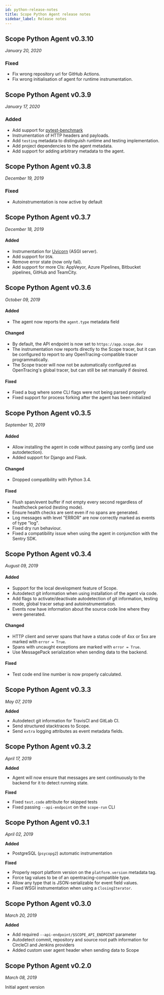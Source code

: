 ```yaml
---
id: python-release-notes
title: Scope Python Agent release notes
sidebar_label: Release notes
---
```



## Scope Python Agent v0.3.10

*January 20, 2020*

### Fixed
* Fix wrong repository url for GitHub Actions. 
* Fix wrong initialisation of agent for runtime instrumentation. 


## Scope Python Agent v0.3.9

*January 17, 2020*

### Added
* Add support for [pytest-benchmark](https://pypi.org/project/pytest-benchmark/)
* Instrumentation of HTTP headers and payloads.
* Add `testing` metadata to distinguish runtime and testing implementation.
* Add project dependencies to the agent metadata.
* Add support for adding arbitrary metadata to the agent.



## Scope Python Agent v0.3.8

*December 19, 2019*

### Fixed
* Autoinstrumentation is now active by default 


## Scope Python Agent v0.3.7

*December 18, 2019*

#### Added
* Instrumentation for [Uvicorn](https://www.uvicorn.org) (ASGI server).
* Add support for `DSN`.
* Remove error state (now only fail).
* Add support for more CIs: AppVeyor, Azure Pipelines, Bitbucket pipelines, GitHub and TeamCity.


## Scope Python Agent v0.3.6

*October 09, 2019*

#### Added
* The agent now reports the `agent.type` metadata field

#### Changed
* By default, the API endpoint is now set to `https://app.scope.dev`
* The instrumentation now reports directly to the Scope tracer, but it can be configured to report to any OpenTracing-compatible tracer programmatically.
* The Scope tracer will now not be automatically configured as OpenTracing's global tracer, but can still be set manually if desired.

#### Fixed
* Fixed a bug where some CLI flags were not being parsed properly
* Fixed support for process forking after the agent has been initialized


## Scope Python Agent v0.3.5

*September 10, 2019*

#### Added

* Allow installing the agent in code without passing any config (and use autodetection).
* Added support for Django and Flask.

#### Changed

* Dropped compatibility with Python 3.4.

#### Fixed

* Flush span/event buffer if not empty every second regardless of healthcheck period (testing mode).
* Ensure health checks are sent even if no spans are generated.
* Log messages with level "ERROR" are now correctly marked as events of type "log".
* Fixed dry run behaviour.
* Fixed a compatibility issue when using the agent in conjunction with the Sentry SDK.


## Scope Python Agent v0.3.4

*August 09, 2019*

#### Added

* Support for the local development feature of Scope.
* Autodetect git information when using installation of the agent via code.
* Add flags to activate/deactivate autodetection of git information, testing mode, global tracer setup and autoinstrumentation.
* Events now have information about the source code line where they were generated.

#### Changed

* HTTP client and server spans that have a status code of 4xx or 5xx are marked with `error = True`.
* Spans with uncaught exceptions are marked with `error = True`.
* Use MessagePack serialization when sending data to the backend.

#### Fixed

* Test code end line number is now properly calculated.


## Scope Python Agent v0.3.3

*May 07, 2019*

**Added**

- Autodetect git information for TravisCI and GitLab CI.
- Send structured stacktraces to Scope.
- Send `extra` logging attributes as event metadata fields.



## Scope Python Agent v0.3.2

*April 17, 2019*

**Added**

* Agent will now ensure that messages are sent continuously to the backend for it to detect running state.

**Fixed**

* Fixed `test.code` attribute for skipped tests
* Fixed passing `--api-endpoint` on the `scope-run` CLI


## Scope Python Agent v0.3.1

*April 02, 2019*

**Added**

* PostgreSQL (`psycopg2`) automatic instrumentation

**Fixed**

* Properly report platform version on the `platform.version` metadata tag.
* Force tag values to be of an opentracing-compatible type.
* Allow any type that is JSON-serializable for event field values.
* Fixed WSGI instrumentation when using a `ClosingIterator`.


## Scope Python Agent v0.3.0

*March 20, 2019*

**Added**

* Add required `--api-endpoint/$SCOPE_API_ENDPOINT` parameter
* Autodetect commit, repository and source root path information for CircleCI and Jenkins providers
* Added custom user agent header when sending data to Scope


## Scope Python Agent v0.2.0

*March 08, 2019*

Initial agent version



